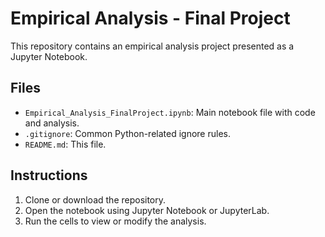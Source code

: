 # Empirical Analysis - Final Project

This repository contains an empirical analysis project presented as a Jupyter Notebook.

## Files

- `Empirical_Analysis_FinalProject.ipynb`: Main notebook file with code and analysis.
- `.gitignore`: Common Python-related ignore rules.
- `README.md`: This file.

## Instructions

1. Clone or download the repository.
2. Open the notebook using Jupyter Notebook or JupyterLab.
3. Run the cells to view or modify the analysis.
